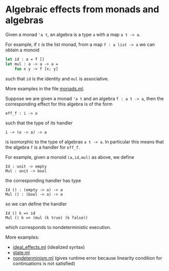# Algebraic effects from monads and algebras

Given a monad `'a t`, an algebra is a type `a` with a map `a t -> a`.
	
For example, if `t` is the list monad, from a map `f : a list -> a` we can obtain a monoid
```ocaml
let id : a = f []
let mul : a -> a -> a = 
	fun x y -> f [x; y]
```
such that `id` is the identity and `mul` is associative.

More examples in the file [monads.ml](monads.ml).
		
Suppose we are given a monad `'a t` and an algebra `f : a t -> a`, then
the corresponding effect for this algebra is of the form
```
eff_f : i -> o
```
such that the type of its handler
```
i -> (o -> a) -> a
```
is isomorphic to the type of algebras `a t -> a`.
In particular this means that the algebra `f` is a handler for `eff_f`.

For example, given a monoid `(a,id,mul)` as above, we define
```
Id : unit -> empty
Mul : unit -> bool
```
the corresponding handler has type
```
Id () : (empty -> a) -> a
Mul () : (bool -> a) -> a
```
so we can define the handler
```
Id () k => id
Mul () k => (mul (k true) (k false))
```
which corresponds to nondeterministic execution.

More examples:
 - [ideal_effects.ml](ideal_effects.ml) (idealized syntax)
 - [state.ml](state.ml)
 - [nondeterminism.ml](nondeterminism.ml) (gives runtime error because linearity condition for continuations is not satisfied)
